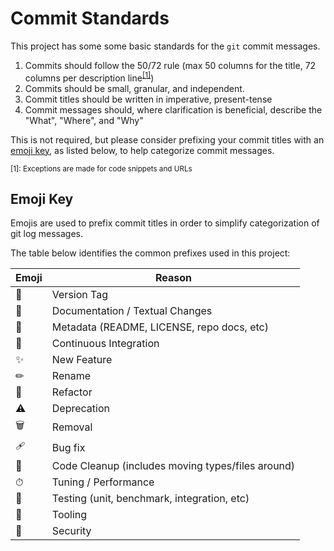 # Commit Standards

This project has some some basic standards for the `git` commit messages.


1. Commits should follow the 50/72 rule (max 50 columns for the title, 72 columns
  per description line<sup>[[1]](#exception)</sup>)
2. Commits should be small, granular, and independent.
3. Commit titles should be written in imperative, present-tense
4. Commit messages should, where clarification is beneficial, describe the
  "What", "Where", and "Why"

This is not required, but please consider prefixing your commit titles with an
[emoji key](#emoji-key), as listed below, to help categorize commit messages.

<sup id="exception">[1]: Exceptions are made for code snippets and URLs</sup>
## Emoji Key

Emojis are used to prefix commit titles in order to simplify categorization
of git log messages.

The table below identifies the common prefixes used in this project:

| Emoji | Reason                                                              |
|---|-------------------------------------------------------------------------|
| 🔖 | Version Tag                                                            |
| 📖 | Documentation / Textual Changes                                        |
| 📇 | Metadata (README, LICENSE, repo docs, etc)                             |
| 🚦 | Continuous Integration                                                 |
| ✨ | New Feature                                                             |
| ✏ | Rename                                                                  |
| 🔨 | Refactor                                                               |
| ⚠ | Deprecation                                                             |
| 🗑️ | Removal                                                               |
| 🩹 | Bug fix                                                                |
| 🧹 | Code Cleanup (includes moving types/files around)                      |
| ⏱ | Tuning / Performance                                                    |
| 🎯 | Testing (unit, benchmark, integration, etc)                            |
| 🔧 | Tooling                                                                |
| 🔐 | Security                                                               |
